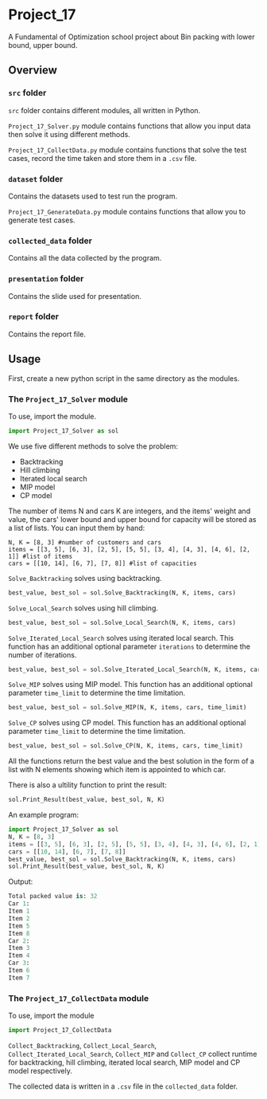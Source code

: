 # Project_17

A Fundamental of Optimization school project about Bin packing with lower bound, upper bound.

## Overview

### `src` folder
`src` folder contains different modules, all written in Python. 

`Project_17_Solver.py` module contains functions that allow you input data then solve it using different methods.

`Project_17_CollectData.py` module contains functions that solve the test cases, record the time taken and store them in a `.csv` file.

### `dataset` folder

Contains the datasets used to test run the program.

`Project_17_GenerateData.py` module contains functions that allow you to generate test cases.

### `collected_data` folder

Contains all the data collected by the program.

### `presentation` folder

Contains the slide used for presentation.

### `report` folder

Contains the report file.

## Usage

First, create a new python script in the same directory as the modules.

### The `Project_17_Solver` module

To use, import the module.

```python
import Project_17_Solver as sol
```

We use five different methods to solve the problem:
+ Backtracking
+ Hill climbing
+ Iterated local search
+ MIP model
+ CP model

The number of items N and cars K are integers, and the items' weight and value, the cars' lower bound and upper bound for capacity will be stored as a list of lists. You can input them by hand:
```
N, K = [8, 3] #number of customers and cars
items = [[3, 5], [6, 3], [2, 5], [5, 5], [3, 4], [4, 3], [4, 6], [2, 1]] #list of items
cars = [[10, 14], [6, 7], [7, 8]] #list of capacities
```

`Solve_Backtracking` solves using backtracking.
```python
best_value, best_sol = sol.Solve_Backtracking(N, K, items, cars)
```

`Solve_Local_Search` solves using hill climbing.
```python
best_value, best_sol = sol.Solve_Local_Search(N, K, items, cars)
```

`Solve_Iterated_Local_Search` solves using iterated local search. This function has an additional optional parameter `iterations` to determine the number of iterations.
```python
best_value, best_sol = sol.Solve_Iterated_Local_Search(N, K, items, cars, iterations)
```

`Solve_MIP` solves using MIP model. This function has an additional optional parameter `time_limit` to determine the time limitation.
```python
best_value, best_sol = sol.Solve_MIP(N, K, items, cars, time_limit)
```

`Solve_CP` solves using CP model. This function has an additional optional parameter `time_limit` to determine the time limitation.
```python
best_value, best_sol = sol.Solve_CP(N, K, items, cars, time_limit)
```

All the functions return the best value and the best solution in the form of a list with N elements showing which item is appointed to which car.

There is also a ultility function to print the result:
```python
sol.Print_Result(best_value, best_sol, N, K)
```

An example program:

```python
import Project_17_Solver as sol
N, K = [8, 3]
items = [[3, 5], [6, 3], [2, 5], [5, 5], [3, 4], [4, 3], [4, 6], [2, 1]]
cars = [[10, 14], [6, 7], [7, 8]]
best_value, best_sol = sol.Solve_Backtracking(N, K, items, cars)
sol.Print_Result(best_value, best_sol, N, K)
```

Output:

```python
Total packed value is: 32
Car 1:
Item 1
Item 2
Item 5
Item 8
Car 2:
Item 3
Item 4
Car 3:
Item 6
Item 7
```

### The `Project_17_CollectData` module

To use, import the module
```python
import Project_17_CollectData
```

`Collect_Backtracking`, `Collect_Local_Search`, `Collect_Iterated_Local_Search`, `Collect_MIP` and `Collect_CP` collect runtime for backtracking, hill climbing, iterated local search, MIP model and CP model respectively.

The collected data is written in a `.csv` file in the `collected_data` folder.



